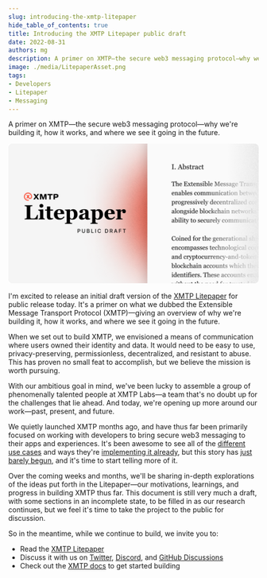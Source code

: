 ```yaml
---
slug: introducing-the-xmtp-litepaper
hide_table_of_contents: true
title: Introducing the XMTP Litepaper public draft
date: 2022-08-31
authors: mg
description: A primer on XMTP—the secure web3 messaging protocol—why we're building it, how it works, and where we see it going in the future.
image: ./media/LitepaperAsset.png
tags:
- Developers
- Litepaper
- Messaging
---
```


A primer on XMTP—the secure web3 messaging protocol—why we're building it, how it works, and where we see it going in the future.

![](media/LitepaperAsset.png)

<!--truncate-->

I'm excited to release an initial draft version of the [XMTP Litepaper](https://github.com/xmtp/litepaper#readme) for public release today. It's a primer on what we dubbed the Extensible Message Transport Protocol (XMTP)—giving an overview of why we're building it, how it works, and where we see it going in the future.

When we set out to build XMTP, we envisioned a means of communication where users owned their identity and data. It would need to be easy to use, privacy-preserving, permissionless, decentralized, and resistant to abuse. This has proven no small feat to accomplish, but we believe the mission is worth pursuing.

With our ambitious goal in mind, we've been lucky to assemble a group of phenomenally talented people at XMTP Labs—a team that's no doubt up for the challenges that lie ahead. And today, we're opening up more around our work—past, present, and future.

We quietly launched XMTP months ago, and have thus far been primarily focused on working with developers to bring secure web3 messaging to their apps and experiences. It's been awesome to see all of the [different use cases](hack-fs-award-wrap/) and ways they're [implementing it already](project-spotlight-relay-receiver/), but this story has [just barely begun](truths-not-spoofs/), and it's time to start telling more of it.

Over the coming weeks and months, we'll be sharing in-depth explorations of the ideas put forth in the Litepaper—our motivations, learnings, and progress in building XMTP thus far. This document is still very much a draft, with some sections in an incomplete state, to be filled in as our research continues, but we feel it's time to take the project to the public for discussion.

So in the meantime, while we continue to build, we invite you to:

* Read the [XMTP Litepaper](https://github.com/xmtp/litepaper)
* Discuss it with us on [Twitter](https://twitter.com/xmtp_), [Discord](https://discord.gg/xmtp), and [GitHub Discussions](https://github.com/orgs/xmtp/discussions)
* Check out the [XMTP docs](/docs/dev-concepts/introduction) to get started building
